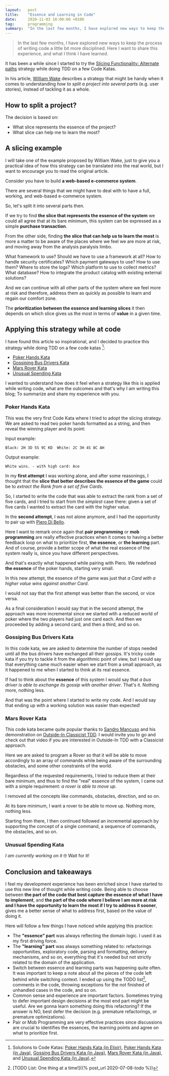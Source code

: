 ```yaml
---
layout:   post
title:    "Essence and Learning in Code"
date:     2020-11-03 10:00:00 +0100
tag:      programming
summary:  "In the last few months, I have explored new ways to keep the process of writing code a little bit more disciplined. Here I want to share this experience, and what I think I have learned."
---
```


> In the last few months, I have explored new ways to keep the process of writing code a little bit more disciplined. Here I want to share this experience, and what I think I have learned.

<!--more-->

It has been a while since I started to try the [Slicing Functionality: Alternate paths](https://xp123.com/articles/slicing-functionality-alternate-paths/) strategy while doing TDD on a few Code Katas.

In his article, [William Wake](https://twitter.com/wwake) describes a strategy that might be handy when it comes to understanding _how to split a project into several parts_ (e.g. user stories), instead of tackling it as a whole.

## How to split a project?

The decision is based on:

- What slice represents the essence of the project?
- What slice can help me to learn the most?

## A slicing example

I will take one of the example proposed by William Wake, just to give you a practical idea of how this strategy can be translated into the real world, but I want to encourage you to read the original article.

Consider you have to build **a web-based e-commerce system**.

There are several things that we might have to deal with to have a full, working, and web-based e-commerce system.

So, let's split it into several parts then.

If we try to find **the slice that represents the essence of the system** we could all agree that at its bare minimum, this system can be expressed as a simple **purchase transaction**.

From the other side, finding **the slice that can help us to learn the most** is more a matter to be aware of the places where we feel we are more at risk, and moving away from the analysis paralysis limbo.

What framework to use? Should we have to use a framework at all? How to handle security certificates? Which payment gateways to use? How to use them? Where to store the logs? Which platform to use to collect metrics? What database? How to integrate the product catalog with existing external solutions?

And we can continue with all other parts of the system where we feel more at risk and therefore, address them as quickly as possible to learn and regain our comfort zone.

The **prioritization between the essence and learning slices** it then depends on which slice gives us the most in terms of **value** in a given time.

## Applying this strategy while at code

I have found this article so inspirational, and I decided to practice this strategy while doing TDD on a few code katas [^1]:

- [Poker Hands Kata](https://codingdojo.org/kata/PokerHands/)
- [Gossiping Bus Drivers Kata](https://kata-log.rocks/gossiping-bus-drivers-kata)
- [Mars Rover Kata](https://kata-log.rocks/mars-rover-kata)
- [Unusual Spending Kata](https://kata-log.rocks/unusual-spending-kata)

I wanted to understand how does it feel when a strategy like this is applied while writing code, what are the outcomes and that's why I am writing this blog; To summarize and share my experience with you.

### Poker Hands Kata

This was the very first Code Kata where I tried to adopt the slicing strategy. We are asked to read two poker hands formatted as a string, and then reveal the winning player and its point:

Input example:

```
Black: 2H 3D 5S 9C KD  White: 2C 3H 4S 8C AH
```

Output example:

```
White wins. - with high card: Ace
```

In my **first attempt** I was working alone, and after some reasonings, I thought that the **slice that better describes the essence of the game** could be to _extract the Rank from a set of five Cards_.

So, I started to write the code that was able to extract the rank from a set of five cards, and I tried to start from the _simplest_ case there: given a set of five cards I wanted to extract the card with the higher value.

In the **second attempt**, I was not alone anymore, and I had the opportunity to pair up with [Piero Di Bello](https://twitter.com/pierodibello/).

Here I want to remark once again that **pair programming** or **mob programming** are really effective practices when it comes to having a better feedback loop on what to prioritize first, **the essence**, or **the learning** part. And of course, provide a better scope of what the real essence of the system really is, since you have different perspectives.

And that's exactly what happened while pairing with Piero. We redefined **the essence** of the poker hands, starting very small.

In this new attempt, the essence of the game was just that _a Card with a higher value wins against another Card_.

I would not say that the first attempt was better than the second, or vice versa.

As a final consideration I would say that in the second attempt, the approach was more incremental since we started with a reduced world of poker where the two players had just one card each. And then we proceeded by adding a second card, and then a third, and so on.

### Gossiping Bus Drivers Kata

In this code kata, we are asked to determine the number of stops needed until all the bus drivers have exchanged all their gossips. It's tricky code kata if you try to tackle it from the algorithmic point of view, but I would say that everything came much easier when we start from a small approach, as it happened to me when I started to think at its real essence.

If had to think about the **essence** of this system I would say that _a bus driver is able to exchange its gossip with another driver_. That's it. Nothing more, nothing less.

And that was the point where I started to write my code. And I would say that ending up with a working solution was easier than expected!

### Mars Rover Kata

This code kata became quite popular thanks to [Sandro Mancuso](https://twitter.com/sandromancuso) and his demonstration on [Outside-In Classicist TDD](https://www.youtube.com/watch?v=24vzFAvOzo0). I would invite you to go and check out that video if you are interested in Outside-In TDD with a Classicist approach.

Here we are asked to program a Rover so that it will be able to move accordingly to an array of commands while being aware of the surrounding obstacles, and some other constraints of the world.

Regardless of the requested requirements, I tried to reduce them at their bare minimum, and thus to find the "real" essence of the system, I came out with a simple requirement: _a rover is able to move up_.

I removed all the concepts like commands, obstacles, direction, and so on.

At its bare minimum, I want a rover to be able to move up. Nothing more, nothing less.

Starting from there, I then continued followed an incremental approach by supporting the concept of a single command, a sequence of commands, the obstacles, and so on.

### Unusual Spending Kata

_I am currently working on it_ :nerd_face: Wait for it!

## Conclusion and takeaways

I feel my development experience has been enriched since I have started to use this new line of thought while writing code. Being able to choose between **the part of the code that best capture the essence of what I have to implement**, and **the part of the code where I believe I am more at risk and I have the opportunity to learn the most if I try to address it sooner**, gives me a better sense of what to address first, based on the value of doing it.

Here will follow a few things I have noticed while applying this practice:

- The **"essence" part** was always reflecting the domain logic. I used it as my first driving force.
- The **"learning" part** was always something related to: refactorings opportunities, exploratory code, parsing and formatting, delivery mechanisms, and so on, everything that it's needed but not strictly related to the domain of the application.
- Switch between essence and learning parts was happening quite often. It was important to keep a note about all the pieces of the code left behind while switching context. I ended up using the TODO list[^2], comments in the code, throwing exceptions for the not finished of unhandled cases in the code, and so on.
- Common sense and experience are important factors. Sometimes trying to defer important design decisions at the most end part might be useful. Are we gonna learn something doing this refactoring? If the answer is NO, best defer the decision (e.g. premature refactorings, or premature optimizations).
- Pair or Mob Programming are very effective practices since discussions are crucial to identifies the essences, the learning points and agree on what to prioritize first.

[^1]: Solutions to Code Katas: [Poker Hands Kata (in Elixir)](https://github.com/joebew42/poker_hands_elixir), [Poker Hands Kata (in Java)](https://github.com/xpepper/poker-hands-kata), [Gossing Bus Drivers Kata (in Java)](https://github.com/joebew42/gossiping-bus-drivers-kata), [Mars Rover Kata (in Java)](https://github.com/joebew42/mars-rover-kata), and [Unusual Spending Kata (in Java)](TODO).
[^2]: [TODO List: One thing at a time!]({% post_url 2020-07-08-todo %})
